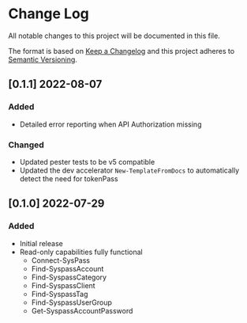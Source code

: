 # Change Log

All notable changes to this project will be documented in this file.

The format is based on [Keep a Changelog](http://keepachangelog.com/)
and this project adheres to [Semantic Versioning](http://semver.org/).

## [0.1.1] 2022-08-07
### Added

- Detailed error reporting when API Authorization missing

### Changed

- Updated pester tests to be v5 compatible
- Updated the dev accelerator `New-TemplateFromDocs` to automatically detect the need for tokenPass

## [0.1.0] 2022-07-29

### Added

- Initial release
- Read-only capabilities fully functional
  - Connect-SysPass
  - Find-SyspassAccount
  - Find-SyspassCategory
  - Find-SyspassClient
  - Find-SyspassTag
  - Find-SyspassUserGroup
  - Get-SyspassAccountPassword
